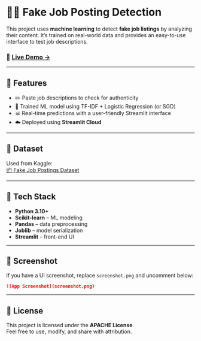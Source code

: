
# 🕵️‍♂️ Fake Job Posting Detection

This project uses **machine learning** to detect **fake job listings** by analyzing their content. It’s trained on real-world data and provides an easy-to-use interface to test job descriptions.

### 🚀 [Live Demo →](https://github.com)

---

## 📌 Features

- ✏️ Paste job descriptions to check for authenticity  
- 🧠 Trained ML model using TF-IDF + Logistic Regression (or SGD)  
- 📊 Real-time predictions with a user-friendly Streamlit interface  
- ☁️ Deployed using **Streamlit Cloud**

---

## 📁 Dataset

Used from Kaggle:  
[📦 Fake Job Postings Dataset](https://www.kaggle.com/shivamb/real-or-fake-fake-jobposting)

---

## 🧠 Tech Stack

- **Python 3.10+**
- **Scikit-learn** – ML modeling
- **Pandas** – data preprocessing
- **Joblib** – model serialization
- **Streamlit** – front-end UI

---

## 📸 Screenshot

If you have a UI screenshot, replace `screenshot.png` and uncomment below:

```md
![App Screenshot](screenshot.png)
```

---

## 📄 License

This project is licensed under the **APACHE License**.  
Feel free to use, modify, and share with attribution.
